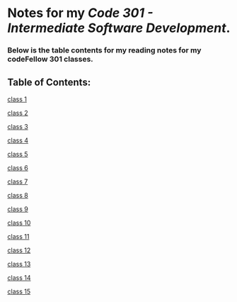 # Notes for my *Code 301 - Intermediate Software Development*.


### Below is the table contents for my reading notes for my codeFellow 301 classes.

## Table of Contents:
[class 1](class-01-reading.md)

[class 2](class-02-reading.md)

[class 3]()

[class 4]()

[class 5]()

[class 6]()

[class 7]()

[class 8]()

[class 9]()

[class 10]()

[class 11]()

[class 12]()

[class 13]()

[class 14]()

[class 15]()
